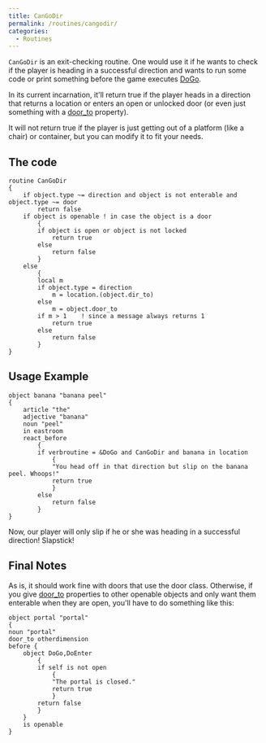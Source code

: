 ```yaml
---
title: CanGoDir
permalink: /routines/cangodir/
categories: 
  - Routines
---
```


`CanGoDir` is an exit-checking routine. One would use it if he wants to
check if the player is heading in a successful direction and wants to
run some code or print something before the game executes
[DoGo](verb-routines/dogo/).

In its current incarnation, it'll return true if the player heads in a
direction that returns a location or enters an open or unlocked door (or
even just something with a [door_to](properties/door_to/) property).

It will not return true if the player is just getting out of a platform
(like a chair) or container, but you can modify it to fit your needs.

## The code

    routine CanGoDir
    {
        if object.type ~= direction and object is not enterable and object.type ~= door
            return false
        if object is openable ! in case the object is a door
            {
            if object is open or object is not locked
                return true
            else
                return false
            }
        else
            {
            local m
            if object.type = direction
                m = location.(object.dir_to)
            else
                m = object.door_to
            if m > 1    ! since a message always returns 1
                return true
            else
                return false
            }
    }

## Usage Example

    object banana "banana peel"
    {
        article "the"
        adjective "banana"
        noun "peel"
        in eastroom
        react_before
            {
            if verbroutine = &DoGo and CanGoDir and banana in location
                {
                "You head off in that direction but slip on the banana peel. Whoops!"
                return true
                }
            else
                return false
            }
    }

Now, our player will only slip if he or she was heading in a successful
direction! Slapstick!

## Final Notes

As is, it should work fine with doors that use the door class.
Otherwise, if you give [door_to](properties/door_to/) properties to
other openable objects and only want them enterable when they are open,
you'll have to do something like this:

    object portal "portal"
    {
    noun "portal"
    door_to otherdimension
    before {
        object DoGo,DoEnter
            {
            if self is not open
                {
                "The portal is closed."
                return true
                }
            return false
            }
        }
        is openable
    }
